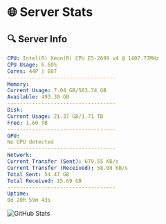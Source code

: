 # 🌐 Server Stats
## 🔍 Server Info
```yaml
CPU: Intel(R) Xeon(R) CPU E5-2699 v4 @ 1407.77MHz
CPU Usage: 6.60%
Cores: 44P | 88T
-----------------------------------
Memory:
Current Usage: 7.04 GB/503.74 GB
Available: 493.38 GB
-----------------------------------
Disk:
Current Usage: 21.37 GB/1.71 TB
Free: 1.60 TB
-----------------------------------
GPU:
No GPU detected
-----------------------------------
Network:
Current Transfer (Sent): 679.55 KB/s
Current Transfer (Received): 58.08 KB/s
Total Sent: 54.47 GB
Total Received: 15.69 GB
-----------------------------------
Uptime:
0d 20h 59m 43s
```
![GitHub Stats](https://img.shields.io/badge/Updated-2025-04-20_14:08:31-blue)